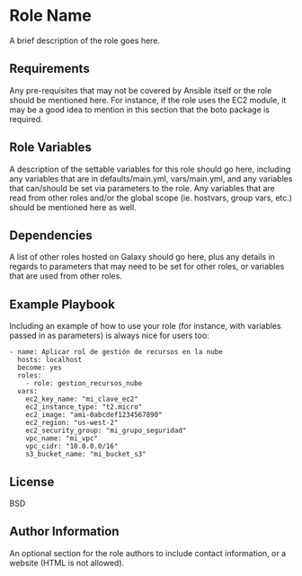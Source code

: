 Role Name
=========

A brief description of the role goes here.

Requirements
------------

Any pre-requisites that may not be covered by Ansible itself or the role should be mentioned here. For instance, if the role uses the EC2 module, it may be a good idea to mention in this section that the boto package is required.

Role Variables
--------------

A description of the settable variables for this role should go here, including any variables that are in defaults/main.yml, vars/main.yml, and any variables that can/should be set via parameters to the role. Any variables that are read from other roles and/or the global scope (ie. hostvars, group vars, etc.) should be mentioned here as well.

Dependencies
------------

A list of other roles hosted on Galaxy should go here, plus any details in regards to parameters that may need to be set for other roles, or variables that are used from other roles.

Example Playbook
----------------

Including an example of how to use your role (for instance, with variables passed in as parameters) is always nice for users too:


    - name: Aplicar rol de gestión de recursos en la nube
      hosts: localhost
      become: yes
      roles:
        - role: gestion_recursos_nube
      vars:
        ec2_key_name: "mi_clave_ec2"
        ec2_instance_type: "t2.micro"
        ec2_image: "ami-0abcdef1234567890"
        ec2_region: "us-west-2"
        ec2_security_group: "mi_grupo_seguridad"
        vpc_name: "mi_vpc"
        vpc_cidr: "10.0.0.0/16"
        s3_bucket_name: "mi_bucket_s3"

License
-------

BSD

Author Information
------------------

An optional section for the role authors to include contact information, or a website (HTML is not allowed).
